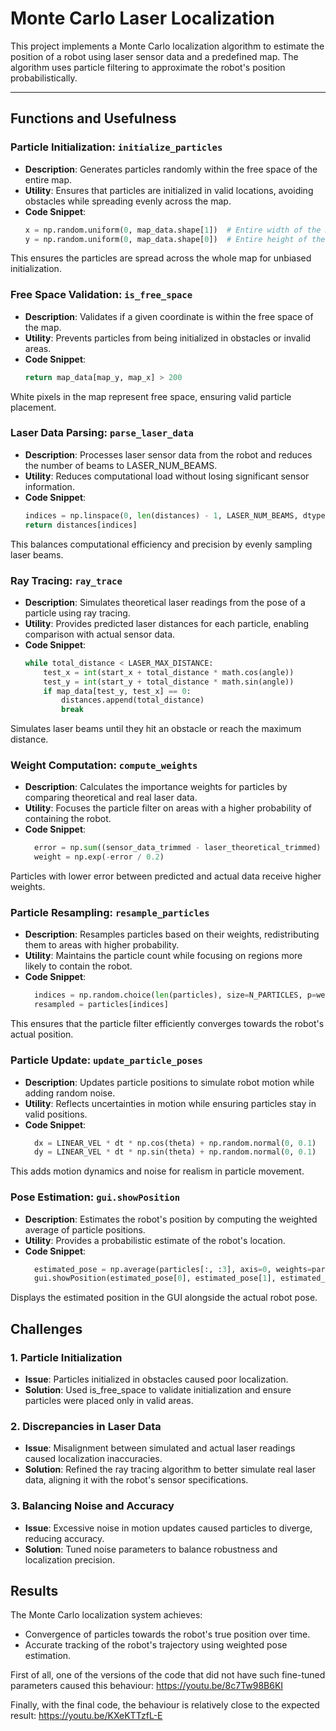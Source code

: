 # **Monte Carlo Laser Localization**

This project implements a Monte Carlo localization algorithm to estimate the position of a robot using laser sensor data and a predefined map. The algorithm uses particle filtering to approximate the robot's position probabilistically.

---

## **Functions and Usefulness**

### Particle Initialization: `initialize_particles`
- **Description**: 
  Generates particles randomly within the free space of the entire map.
- **Utility**: 
  Ensures that particles are initialized in valid locations, avoiding obstacles while spreading evenly across the map.
- **Code Snippet**:
  ```python
  x = np.random.uniform(0, map_data.shape[1])  # Entire width of the map
  y = np.random.uniform(0, map_data.shape[0])  # Entire height of the map
This ensures the particles are spread across the whole map for unbiased initialization.


### Free Space Validation: `is_free_space`

- **Description**: 
    Validates if a given coordinate is within the free space of the map.
- **Utility**: 
    Prevents particles from being initialized in obstacles or invalid areas.
- **Code Snippet**:
  ```python
  return map_data[map_y, map_x] > 200
  ```
White pixels in the map represent free space, ensuring valid particle placement.

### Laser Data Parsing: `parse_laser_data`

- **Description**: 
    Processes laser sensor data from the robot and reduces the number of beams to LASER_NUM_BEAMS.
- **Utility**: 
    Reduces computational load without losing significant sensor information.
- **Code Snippet**:
  ```python
  indices = np.linspace(0, len(distances) - 1, LASER_NUM_BEAMS, dtype=int)
  return distances[indices]
  ```
This balances computational efficiency and precision by evenly sampling laser beams.


### Ray Tracing: `ray_trace`

- **Description**: 
    Simulates theoretical laser readings from the pose of a particle using ray tracing.
- **Utility**: 
    Provides predicted laser distances for each particle, enabling comparison with actual sensor data.
- **Code Snippet**:
  ```python
  while total_distance < LASER_MAX_DISTANCE:
      test_x = int(start_x + total_distance * math.cos(angle))
      test_y = int(start_y + total_distance * math.sin(angle))
      if map_data[test_y, test_x] == 0:
          distances.append(total_distance)
          break
  ```
Simulates laser beams until they hit an obstacle or reach the maximum distance.


### Weight Computation: `compute_weights`

- **Description**: 
    Calculates the importance weights for particles by comparing theoretical and real laser data.
- **Utility**: 
    Focuses the particle filter on areas with a higher probability of containing the robot.
- **Code Snippet**:
  ```python
    error = np.sum((sensor_data_trimmed - laser_theoretical_trimmed) ** 2) / min_len
    weight = np.exp(-error / 0.2)
  ```
Particles with lower error between predicted and actual data receive higher weights.


### Particle Resampling: `resample_particles`

- **Description**: 
    Resamples particles based on their weights, redistributing them to areas with higher probability.
- **Utility**: 
    Maintains the particle count while focusing on regions more likely to contain the robot.
- **Code Snippet**:
  ```python
    indices = np.random.choice(len(particles), size=N_PARTICLES, p=weights)
    resampled = particles[indices]
  ```
This ensures that the particle filter efficiently converges towards the robot's actual position.


### Particle Update: `update_particle_poses`

- **Description**: 
    Updates particle positions to simulate robot motion while adding random noise.
- **Utility**: 
    Reflects uncertainties in motion while ensuring particles stay in valid positions.
- **Code Snippet**:
  ```python
    dx = LINEAR_VEL * dt * np.cos(theta) + np.random.normal(0, 0.1)
    dy = LINEAR_VEL * dt * np.sin(theta) + np.random.normal(0, 0.1)
  ```
This adds motion dynamics and noise for realism in particle movement.


### Pose Estimation: `gui.showPosition`

- **Description**: 
    Estimates the robot's position by computing the weighted average of particle positions.
- **Utility**: 
    Provides a probabilistic estimate of the robot's location.
- **Code Snippet**:
  ```python
    estimated_pose = np.average(particles[:, :3], axis=0, weights=particles[:, 3])
    gui.showPosition(estimated_pose[0], estimated_pose[1], estimated_pose[2])
  ```
Displays the estimated position in the GUI alongside the actual robot pose.


## Challenges

### 1. Particle Initialization

- **Issue**: Particles initialized in obstacles caused poor localization.
- **Solution**: Used is_free_space to validate initialization and ensure particles were placed only in valid areas.

### 2. Discrepancies in Laser Data

- **Issue**: Misalignment between simulated and actual laser readings caused localization inaccuracies.
- **Solution**: Refined the ray tracing algorithm to better simulate real laser data, aligning it with the robot's sensor specifications.

### 3. Balancing Noise and Accuracy

- **Issue**: Excessive noise in motion updates caused particles to diverge, reducing accuracy.
- **Solution**: Tuned noise parameters to balance robustness and localization precision.


## Results

The Monte Carlo localization system achieves:

- Convergence of particles towards the robot's true position over time.
- Accurate tracking of the robot's trajectory using weighted pose estimation.

First of all, one of the versions of the code that did not have such fine-tuned parameters caused this behaviour: https://youtu.be/8c7Tw98B6KI

Finally, with the final code, the behaviour is relatively close to the expected result: https://youtu.be/KXeKTTzfL-E

